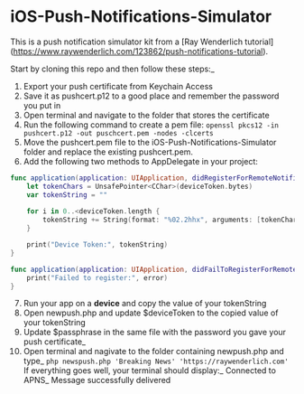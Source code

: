 # iOS-Push-Notifications-SimulatorThis is a push notification simulator kit from a [Ray Wenderlich tutorial] (https://www.raywenderlich.com/123862/push-notifications-tutorial).Start by cloning this repo and then follow these steps:_1. Export your push certificate from Keychain Access2. Save it as pushcert.p12 to a good place and remember the password you put in3. Open terminal and navigate to the folder that stores the certificate4. Run the following command to create a pem file: `openssl pkcs12 -in pushcert.p12 -out puschcert.pem -nodes -clcerts`5. Move the pushcert.pem file to the iOS-Push-Notifications-Simulator folder and replace the existing pushcert.pem.6. Add the following two methods to AppDelegate in your project:```swiftfunc application(application: UIApplication, didRegisterForRemoteNotificationsWithDeviceToken deviceToken: NSData) {    let tokenChars = UnsafePointer<CChar>(deviceToken.bytes)    var tokenString = ""                                            for i in 0..<deviceToken.length {        tokenString += String(format: "%02.2hhx", arguments: [tokenChars[i]])    }    print("Device Token:", tokenString)}func application(application: UIApplication, didFailToRegisterForRemoteNotificationsWithError error: NSError) {    print("Failed to register:", error)}```7. Run your app on a **device** and copy the value of your tokenString8. Open newpush.php and update $deviceToken to the copied value of your tokenString9. Update $passphrase in the same file with the password you gave your push certificate_10. Open terminal and nagivate to the folder containing newpush.php and type_`php newspush.php 'Breaking News' 'https://raywenderlich.com'`If everything goes well, your terminal should display:_Connected to APNS_Message successfully delivered